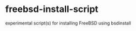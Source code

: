 freebsd-install-script
=========================

experimental script(s) for installing FreeBSD using bsdinstall
